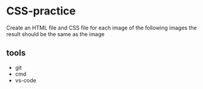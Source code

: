 # CSS-practice
 
Create an HTML file and CSS file for each image of the following images 
the result should be the same as the image 

## tools
- git
- cmd
- vs-code
